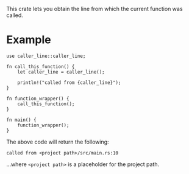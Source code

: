 This crate lets you obtain the line from which the current function was called.

# Example
```
use caller_line::caller_line;

fn call_this_function() {
    let caller_line = caller_line();

    println!("called from {caller_line}");
}

fn function_wrapper() {
    call_this_function();
}

fn main() {
    function_wrapper();
}

```

The above code will return the following:
```
called from <project path>/src/main.rs:10
```

...where `<project path>` is a placeholder for the project path.